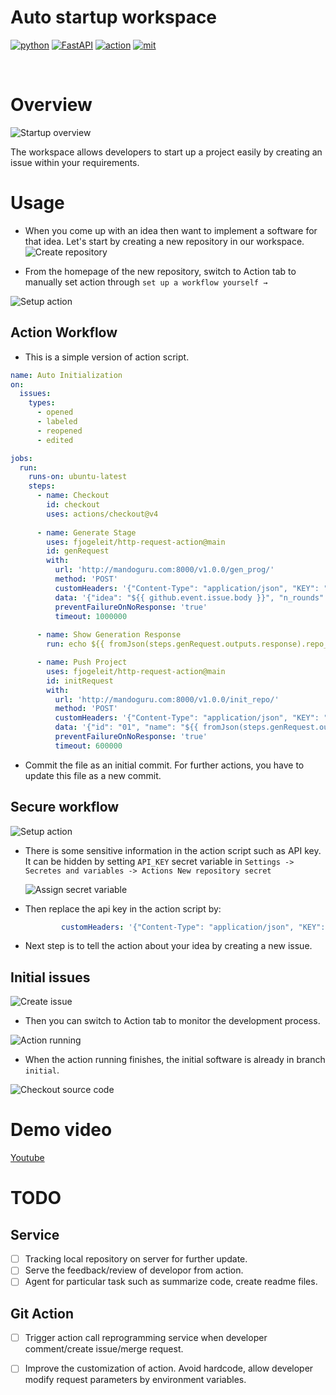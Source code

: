 # Auto startup workspace
<p>
    <a href="https://www.python.org/" target="blank_"><img alt="python" src="https://img.shields.io/badge/python-3.10.13-green" /></a>
    <a href="https://fastapi.tiangolo.com/" target="blank_"><img alt="FastAPI" src="https://img.shields.io/badge/MetaGPT-0.7.4-orange" /></a>
    <a href="https://reactjs.org/" target="blank_"><img alt="action" src="https://img.shields.io/badge/Github-Action-purple" /></a>
    <a href="https://opensource.org/licenses/MIT" target="blank_"><img alt="mit" src="https://img.shields.io/badge/License-MIT-blue.svg" /></a>
</p>
<br/>

# Overview
![Startup overview](profile/assets/tool_overview.png)

The workspace allows developers to start up a project easily by creating an issue within your requirements.

# Usage

- When you come up with an idea then want to implement a software for that idea. Let's start by creating a new repository in our workspace.
![Create repository](profile/assets/create_repository.png)

- From the homepage of the new repository, switch to Action tab to manually set action through `set up a workflow yourself →`



![Setup action](profile/assets/create_action_script.png)


## Action Workflow

- This is a simple version of action script.

```yaml
name: Auto Initialization
on:
  issues:
    types:
      - opened
      - labeled
      - reopened
      - edited

jobs:
  run:
    runs-on: ubuntu-latest
    steps:
      - name: Checkout
        id: checkout
        uses: actions/checkout@v4
        
      - name: Generate Stage
        uses: fjogeleit/http-request-action@main
        id: genRequest
        with:
          url: 'http://mandoguru.com:8000/v1.0.0/gen_prog/'
          method: 'POST'
          customHeaders: '{"Content-Type": "application/json", "KEY": "MqQVfJ6Fq1umZnUI7ZuaycciCjxi3gM0"}'
          data: '{"idea": "${{ github.event.issue.body }}", "n_rounds": 5, "project_name": "${{ github.repository }}"}'
          preventFailureOnNoResponse: 'true'
          timeout: 1000000
          
      - name: Show Generation Response
        run: echo ${{ fromJson(steps.genRequest.outputs.response).repo_name }}

      - name: Push Project
        uses: fjogeleit/http-request-action@main
        id: initRequest
        with:
          url: 'http://mandoguru.com:8000/v1.0.0/init_repo/'
          method: 'POST'
          customHeaders: '{"Content-Type": "application/json", "KEY": "MqQVfJ6Fq1umZnUI7ZuaycciCjxi3gM0"}'
          data: '{"id": "01", "name": "${{ fromJson(steps.genRequest.outputs.response).repo_name }}", "local": "${{ fromJson(steps.genRequest.outputs.response).repo_name }}", "remote_url": "${{ github.server_url }}/${{ github.repository }}", "github_token": "${{ secrets.REPO_TOKEN }}",  "remote_name": "origin", "branch": "initial", "commit_message": "Init commit"}'
          preventFailureOnNoResponse: 'true'
          timeout: 600000
```

- Commit the file as an initial commit. For further actions, you have to update this file as a new commit.

## Secure workflow

![Setup action](profile/assets/commit_action.png)

  - There is some sensitive information in the action script such as API key. It can be hidden by setting `API_KEY` secret variable in `Settings -> Secretes and variables -> Actions New repository secret`

    ![Assign secret variable](profile/assets/assign_secret_variable.png)

  - Then replace the api key in the action script by:
  
    ```yaml
            customHeaders: '{"Content-Type": "application/json", "KEY": &{{ secret.API_KEY }}}'
    ```

- Next step is to tell the action about your idea by creating a new issue.


## Initial issues

![Create issue](profile/assets/create_issue.png)

- Then you can switch to Action tab to monitor the development process.

![Action running](profile/assets/monitor_action_running.png)

- When the action running finishes, the initial software is already in branch `initial`.

![Checkout source code](profile/assets/checkout_source_code.png)


# Demo video

[Youtube](https://youtu.be/B7aHY052LAU)


# TODO

## Service
- [ ] Tracking local repository on server for further update.
- [ ] Serve the feedback/review of developor from action.
- [ ] Agent for particular task such as summarize code, create readme files.
 
## Git Action
- [ ] Trigger action call reprogramming service when developer comment/create issue/merge request.
- [ ] Improve the customization of action. Avoid hardcode, allow developer modify request parameters by environment variables.


